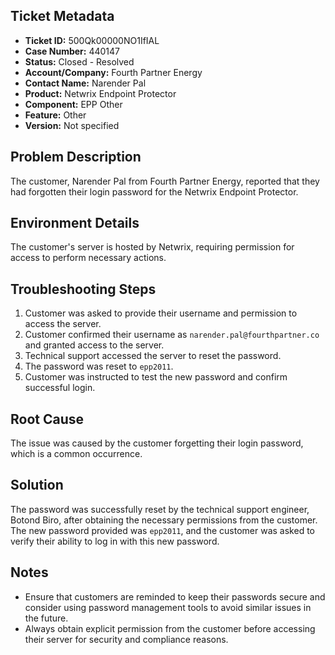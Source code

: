## Ticket Metadata
- **Ticket ID:** 500Qk00000NO1IfIAL
- **Case Number:** 440147
- **Status:** Closed - Resolved
- **Account/Company:** Fourth Partner Energy
- **Contact Name:** Narender Pal
- **Product:** Netwrix Endpoint Protector
- **Component:** EPP Other
- **Feature:** Other
- **Version:** Not specified

## Problem Description
The customer, Narender Pal from Fourth Partner Energy, reported that they had forgotten their login password for the Netwrix Endpoint Protector.

## Environment Details
The customer's server is hosted by Netwrix, requiring permission for access to perform necessary actions.

## Troubleshooting Steps
1. Customer was asked to provide their username and permission to access the server.
2. Customer confirmed their username as `narender.pal@fourthpartner.co` and granted access to the server.
3. Technical support accessed the server to reset the password.
4. The password was reset to `epp2011`.
5. Customer was instructed to test the new password and confirm successful login.

## Root Cause
The issue was caused by the customer forgetting their login password, which is a common occurrence.

## Solution
The password was successfully reset by the technical support engineer, Botond Biro, after obtaining the necessary permissions from the customer. The new password provided was `epp2011`, and the customer was asked to verify their ability to log in with this new password.

## Notes
- Ensure that customers are reminded to keep their passwords secure and consider using password management tools to avoid similar issues in the future.
- Always obtain explicit permission from the customer before accessing their server for security and compliance reasons.